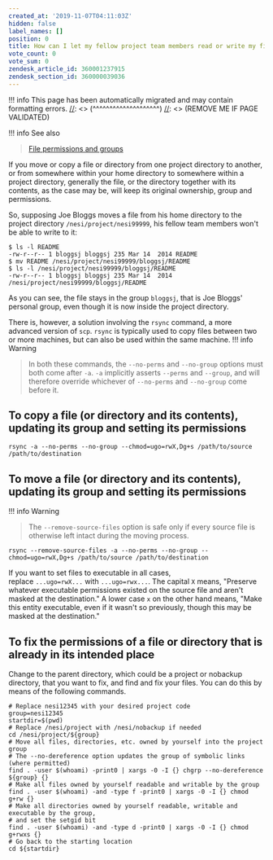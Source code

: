```yaml
---
created_at: '2019-11-07T04:11:03Z'
hidden: false
label_names: []
position: 0
title: How can I let my fellow project team members read or write my files?
vote_count: 0
vote_sum: 0
zendesk_article_id: 360001237915
zendesk_section_id: 360000039036
---
```




[//]: <> (REMOVE ME IF PAGE VALIDATED)
[//]: <> (vvvvvvvvvvvvvvvvvvvv)
!!! info
    This page has been automatically migrated and may contain formatting errors.
[//]: <> (^^^^^^^^^^^^^^^^^^^^)
[//]: <> (REMOVE ME IF PAGE VALIDATED)

!!! info See also
>
> [File permissions and
> groups](https://support.nesi.org.nz/hc/en-gb/articles/360000205435)

If you move or copy a file or directory from one project directory to
another, or from somewhere within your home directory to somewhere
within a project directory, generally the file, or the directory
together with its contents, as the case may be, will keep its original
ownership, group and permissions.

So, supposing Joe Bloggs moves a file from his home directory to the
project directory `/nesi/project/nesi99999`, his fellow team members
won't be able to write to it:

``` {dir="ltr"}
$ ls -l README
-rw-r--r-- 1 bloggsj bloggsj 235 Mar 14  2014 README
$ mv README /nesi/project/nesi99999/bloggsj/README
$ ls -l /nesi/project/nesi99999/bloggsj/README
-rw-r--r-- 1 bloggsj bloggsj 235 Mar 14  2014 /nesi/project/nesi99999/bloggsj/README
```

As you can see, the file stays in the group `bloggsj`, that is Joe
Bloggs' personal group, even though it is now inside the project
directory.

There is, however, a solution involving the `rsync` command, a more
advanced version of `scp`. `rsync` is typically used to copy files
between two or more machines, but can also be used within the same
machine.
!!! info Warning
>
> In both these commands, the `--no-perms` and `--no-group` options must
> both come after `-a`. `-a` implicitly asserts `--perms` and `--group`,
> and will therefore override whichever
> of `--no-perms` and `--no-group` come before it.

## To copy a file (or directory and its contents), updating its group and setting its permissions

``` {dir="ltr"}
rsync -a --no-perms --no-group --chmod=ugo=rwX,Dg+s /path/to/source /path/to/destination
```

## To move a file (or directory and its contents), updating its group and setting its permissions
!!! info Warning
>
> The `--remove-source-files` option is safe only if every source file
> is otherwise left intact during the moving process.

``` {dir="ltr"}
rsync --remove-source-files -a --no-perms --no-group --chmod=ugo=rwX,Dg+s /path/to/source /path/to/destination
```

If you want to set files to executable in all cases,
replace `...ugo=rwX...` with `...ugo=rwx...`. The capital `X` means,
"Preserve whatever executable permissions existed on the source file and
aren't masked at the destination." A lower case `x` on the other hand
means, "Make this entity executable, even if it wasn't so previously,
though this may be masked at the destination."

## To fix the permissions of a file or directory that is already in its intended place

Change to the parent directory, which could be a project or nobackup
directory, that you want to fix, and find and fix your files. You can do
this by means of the following commands.

``` {dir="ltr"}
# Replace nesi12345 with your desired project code
group=nesi12345
startdir=$(pwd)
# Replace /nesi/project with /nesi/nobackup if needed
cd /nesi/project/${group}
# Move all files, directories, etc. owned by yourself into the project group
# The --no-dereference option updates the group of symbolic links (where permitted)
find . -user $(whoami) -print0 | xargs -0 -I {} chgrp --no-dereference ${group} {}
# Make all files owned by yourself readable and writable by the group
find . -user $(whoami) -and -type f -print0 | xargs -0 -I {} chmod g+rw {}
# Make all directories owned by yourself readable, writable and executable by the group,
# and set the setgid bit
find . -user $(whoami) -and -type d -print0 | xargs -0 -I {} chmod g+rwxs {}
# Go back to the starting location
cd ${startdir}
```
